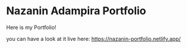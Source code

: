 # Nazanin Adampira Portfolio

Here is my Portfolio!

you can have a look at it live here:
https://nazanin-portfolio.netlify.app/
